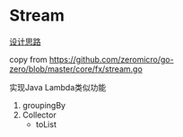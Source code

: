 # Stream 
[设计思路](https://www.cnblogs.com/kevinwan/p/15761172.html)

copy from https://github.com/zeromicro/go-zero/blob/master/core/fx/stream.go

实现Java Lambda类似功能
1. groupingBy
2. Collector
   - toList